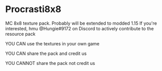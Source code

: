 # Procrasti8x8
MC 8x8 texture pack. Probably will be extended to modded 1.15
If you're interested, hmu @Hungie#9172 on Discord to actively contribute to the resource pack

YOU CAN use the textures in your own game

YOU CAN share the pack and credit us

YOU CANNOT share the pack not credit us
